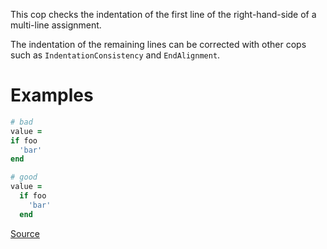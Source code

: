 
This cop checks the indentation of the first line of the
right-hand-side of a multi-line assignment.

The indentation of the remaining lines can be corrected with
other cops such as `IndentationConsistency` and `EndAlignment`.

# Examples

```ruby
# bad
value =
if foo
  'bar'
end

# good
value =
  if foo
    'bar'
  end
```

[Source](http://www.rubydoc.info/gems/rubocop/RuboCop/Cop/Layout/AssignmentIndentation)